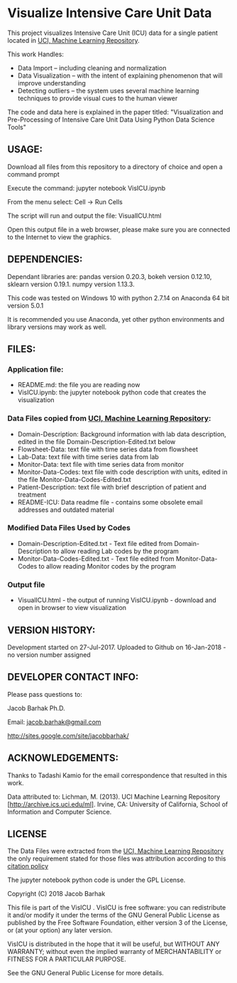 Visualize Intensive Care Unit Data
==================================

This project visualizes Intensive Care Unit (ICU) data for a single patient located in [UCI, Machine Learning Repository](https://archive.ics.uci.edu/ml/datasets/ICU). 

This work Handles: 

* Data Import – including cleaning and normalization
* Data Visualization – with the intent of explaining phenomenon that will improve understanding 
* Detecting outliers – the system uses several machine learning techniques to provide visual cues to the human viewer

The code and data here is explained in the paper titled: "Visualization and Pre-Processing of Intensive Care Unit Data Using Python Data Science Tools"


USAGE:
------

Download all files from this repository to a directory of choice and open a command prompt

Execute the command:
jupyter notebook VisICU.ipynb

From the menu select:
Cell -> Run Cells

The script will run and output the file:
VisualICU.html

Open this output file in a web browser, please make sure you are connected to the Internet to view the graphics.



DEPENDENCIES:
-------------

Dependant libraries are: pandas version 0.20.3, bokeh version 0.12.10, sklearn version 0.19.1. numpy version 1.13.3.

This code was tested on Windows 10 with python 2.7.14 on Anaconda 64 bit version 5.0.1

It is recommended you use Anaconda, yet other python environments and library versions may work as well.



FILES:
------

### Application file:
* README.md: the file you are reading now
* VisICU.ipynb: the jupyter notebook python code that creates the visualization


### Data Files copied from [UCI, Machine Learning Repository](https://archive.ics.uci.edu/ml/datasets/ICU):
* Domain-Description: Background information with lab data description, edited in the file Domain-Description-Edited.txt below
* Flowsheet-Data: text file with time series data from flowsheet
* Lab-Data: text file with time series data from lab
* Monitor-Data: text file with time series data from monitor
* Monitor-Data-Codes: text file with code description with units, edited in the file Monitor-Data-Codes-Edited.txt
* Patient-Description: text file with brief description of patient and treatment
* README-ICU: Data readme file - contains some obsolete email addresses and outdated material

### Modified Data Files Used by Codes
* Domain-Description-Edited.txt - Text file edited from Domain-Description to allow reading Lab codes by the program
* Monitor-Data-Codes-Edited.txt - Text file edited from Monitor-Data-Codes to allow reading Monitor codes by the program

### Output file
* VisualICU.html - the output of running VisICU.ipynb - download and open in browser to view visualization


VERSION HISTORY:
----------------
Development started on 27-Jul-2017.
Uploaded to Github on 16-Jan-2018 - no version number assigned


DEVELOPER CONTACT INFO:
-----------------------

Please pass questions to:

Jacob Barhak Ph.D.

Email: jacob.barhak@gmail.com

http://sites.google.com/site/jacobbarhak/



ACKNOWLEDGEMENTS:
-----------------

Thanks to Tadashi Kamio for the email correspondence that resulted in this work.

Data attributed to: 
Lichman, M. (2013). UCI Machine Learning Repository [http://archive.ics.uci.edu/ml]. Irvine, CA: University of California, School of Information and Computer Science.


LICENSE
-------

The Data Files were extracted from the [UCI, Machine Learning Repository](https://archive.ics.uci.edu/ml/datasets/ICU) the only requirement stated for those files was attribution according to this [citation policy](https://archive.ics.uci.edu/ml/citation_policy.html)

The jupyter notebook python code is under the GPL License.

Copyright (C) 2018 Jacob Barhak
 
This file is part of the VisICU . VisICU is free software: you can redistribute it and/or modify it under the terms of the GNU General Public License as published by the Free Software Foundation, either version 3 of the License, or (at your option) any later version.

VisICU is distributed in the hope that it will be useful, but WITHOUT ANY WARRANTY; without even the implied warranty of MERCHANTABILITY or FITNESS FOR A PARTICULAR PURPOSE.

See the GNU General Public License for more details.


